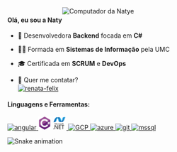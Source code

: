 <img src="https://raw.githubusercontent.com/MicaelliMedeiros/micaellimedeiros/master/image/computer-illustration.png" min-width="400px" max-width="380px" width="380px" align="right" alt="Computador da Natye">

<h4 align="left">Olá, eu sou a Naty</h4>

- 💼 Desenvolvedora **Backend** focada em **C#**

- 👩‍🎓 Formada em **Sistemas de Informação** pela UMC
 
- 🎓 Certificada em **SCRUM** e **DevOps**

- 💌 Quer me contatar?  
<a href="https://linkedin.com/in/renata-felix" target="blank"><img align="center" src="https://raw.githubusercontent.com/rahuldkjain/github-profile-readme-generator/master/src/images/icons/Social/linked-in-alt.svg" alt="renata-felix" height="20" width="20" /></a>

<h4 align="left">Linguagens e Ferramentas:</h4>
<p align="left"> 
<a href="https://angular.io" target="_blank"><img src="https://angular.io/assets/images/logos/angular/angular.svg" alt="angular" width="30" height="30"/>
</a> 
<a href="https://www.w3schools.com/cs/" target="_blank"><img src="https://raw.githubusercontent.com/devicons/devicon/master/icons/csharp/csharp-original.svg" alt="csharp" width="30" height="30"/></a> 
<a href="https://dotnet.microsoft.com/" target="_blank"><img src="https://raw.githubusercontent.com/devicons/devicon/master/icons/dot-net/dot-net-original-wordmark.svg" alt="dotnet" width="30" height="30"/>
</a> 
<a href="https://cloud.google.com/" target="_blank"><img src="https://cdn.jsdelivr.net/gh/devicons/devicon/icons/googlecloud/googlecloud-original-wordmark.svg" alt="GCP" width="40" height="40"/>
</a> 
<a href="https://azure.microsoft.com/en-in/" target="_blank"><img src="https://www.vectorlogo.zone/logos/microsoft_azure/microsoft_azure-icon.svg" alt="azure" width="30" height="30"/>
</a> 
<a href="https://git-scm.com/" target="_blank"> <img src="https://www.vectorlogo.zone/logos/git-scm/git-scm-icon.svg" alt="git" width="30" height="30"/>
</a> 
<a href="https://www.microsoft.com/en-us/sql-server" target="_blank"> <img src="https://www.svgrepo.com/show/303229/microsoft-sql-server-logo.svg" alt="mssql" width="30" height="30"/>
</a>

</p>

 ![Snake animation](https://github.com/engenny/engenny/blob/output/github-contribution-grid-snake.svg)

